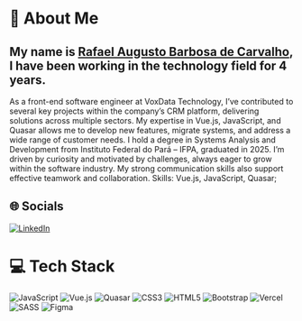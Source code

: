 # 💫 About Me

## My name is [**Rafael Augusto Barbosa de Carvalho**](https://www.linkedin.com/in/rafael-augusto-barbosa-de-carvalho-81ab5a212/), I have been working in the technology field for 4 years. 
As a front-end software engineer at VoxData Technology, I’ve contributed to several key projects within the company’s CRM platform, delivering solutions across multiple sectors. My expertise in Vue.js, JavaScript, and Quasar allows me to develop new features, migrate systems, and address a wide range of customer needs. I hold a degree in Systems Analysis and Development from Instituto Federal do Pará – IFPA, graduated in 2025. I’m driven by curiosity and motivated by challenges, always eager to grow within the software industry. My strong communication skills also support effective teamwork and collaboration. Skills: Vue.js, JavaScript, Quasar;

## 🌐 Socials

[![LinkedIn](https://img.shields.io/badge/LinkedIn-%230077B5.svg?logo=linkedin&logoColor=white)](https://linkedin.com/in/rafael-carvalho-81ab5a212/)

# 💻 Tech Stack

![JavaScript](https://img.shields.io/badge/javascript-%23323330.svg?style=for-the-badge&logo=javascript&logoColor=%23F7DF1E) ![Vue.js](https://img.shields.io/badge/Vue.js-%234FC08D?style=for-the-badge&logo=vue.js&logoColor=white) ![Quasar](https://img.shields.io/badge/Quasar-%2300B4FF?style=for-the-badge&logo=quasar&logoColor=white) ![CSS3](https://img.shields.io/badge/css3-%231572B6.svg?style=for-the-badge&logo=css3&logoColor=white) ![HTML5](https://img.shields.io/badge/html5-%23E34F26.svg?style=for-the-badge&logo=html5&logoColor=white) ![Bootstrap](https://img.shields.io/badge/bootstrap-%23563D7C.svg?style=for-the-badge&logo=bootstrap&logoColor=white) ![Vercel](https://img.shields.io/badge/vercel-%23000000.svg?style=for-the-badge&logo=vercel&logoColor=white) ![SASS](https://img.shields.io/badge/SASS-hotpink.svg?style=for-the-badge&logo=SASS&logoColor=white) ![Figma](https://img.shields.io/badge/figma-%23F24E1E.svg?style=for-the-badge&logo=figma&logoColor=white)
